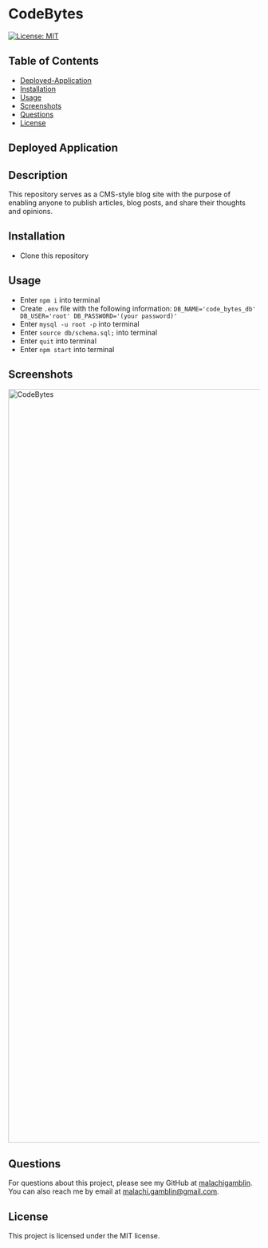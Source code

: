 # CodeBytes

[![License: MIT](https://img.shields.io/badge/License-MIT-yellow.svg)](https://opensource.org/licenses/MIT)

## Table of Contents

- [Deployed-Application](#deployed-application)
- [Installation](#installation)
- [Usage](#usage)
- [Screenshots](#screenshots)
- [Questions](#questions)
- [License](#license)

## Deployed Application

## Description

This repository serves as a CMS-style blog site with the purpose of enabling anyone to publish articles, blog posts, and share their thoughts and opinions.

## Installation
- Clone this repository

## Usage

- Enter `npm i` into terminal
- Create `.env` file with the following information:
`DB_NAME='code_bytes_db' DB_USER='root' DB_PASSWORD='(your password)'`
- Enter `mysql -u root -p` into terminal
- Enter `source db/schema.sql;` into terminal
- Enter `quit` into terminal
- Enter `npm start` into terminal 

## Screenshots

<img width="1510" alt="CodeBytes" src="https://github.com/malachigamblin/Weather-Dashboard-Challenge/assets/118701306/f9f247db-b8ff-42c5-9c5e-ddbbc89ed909">

## Questions

For questions about this project, please see my GitHub at [malachigamblin](https://github.com/malachigamblin/).
You can also reach me by email at malachi.gamblin@gmail.com.

## License

This project is licensed under the MIT license.
